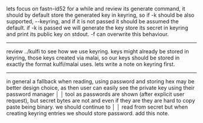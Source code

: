 lets focus on fastn-id52 for a while and review its generate command, it should
by default store the generated key in keyring, so if -k should be also
supported, --keyring, and if it is not passed it should be assumed the default.
if -k is passed we will generate the key store its secret in keyring and print
its public key on stdout. -f can overwrite this behaviour.

--------


review ../kulfi to see how we use keyring. keys might already be stored in
keyring, those keys created via malai, so our keys should be stored in exactly
the format kulfi/malai uses. lets write a note on keyring first.


----

in general a fallback when reading, using password and storing hex may be better
design choice, as then user can easily see the private key using their password
manager │
│ tool as passwords are shown (after explicit user request), but secret bytes
are not and even if they are they are hard to copy paste being binary. we should
continue to │
│ read from secret but when creating keyring entries we should store password.
add this note. 
